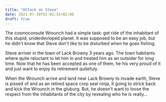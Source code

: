 ```yaml
---
title: "Attack on Steve"
date: 2021-07-30T01:02:51+02:00
draft: true
---
```


The cosmoconsule Wrounch had a simple task: get ride of the inhabitant of this stupid, underdevloped planet. It was supposed to be an easy job, but he didn't know that Steve don't like to be disturbed when he goes fishing.

Steve arriver in the town of Lack Browny 3 years ago. The town habitants where quite reluctant to let him in and treated him as an outsider for long time. Now that he has been accepted as one of them, he his very proud of it and just want to enjoy its retirement quitefuly.

When the Wrounch arrive and land near Lack Browny to invade earth, Steve is pissed of and as an retired space corp seal ninja, it going to strick back and kick the Wrounch in the gluburg. But, he doesn't want to loose the respect from the inhabitants of the city by revealing who he is really...